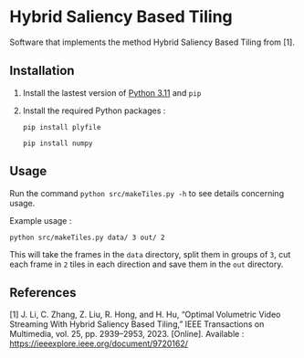 # Hybrid Saliency Based Tiling

Software that implements the method Hybrid Saliency Based Tiling from [1].

## Installation

1. Install the lastest version of [Python 3.11](https://www.python.org/downloads/) and `pip`
2. Install the required Python packages :
    
    `pip install plyfile`
    
    `pip install numpy`

## Usage

Run the command `python src/makeTiles.py -h` to see details concerning usage.

Example usage :

`python src/makeTiles.py data/ 3 out/ 2`

This will take the frames in the `data` directory, split them in groups of `3`, cut each frame in `2` tiles in each direction and save them in the `out` directory.

## References

[1] J. Li, C. Zhang, Z. Liu, R. Hong, and H. Hu, “Optimal Volumetric Video Streaming With Hybrid Saliency Based Tiling,” IEEE Transactions on Multimedia, vol. 25, pp. 2939–2953, 2023. [Online]. Available : https://ieeexplore.ieee.org/document/9720162/
